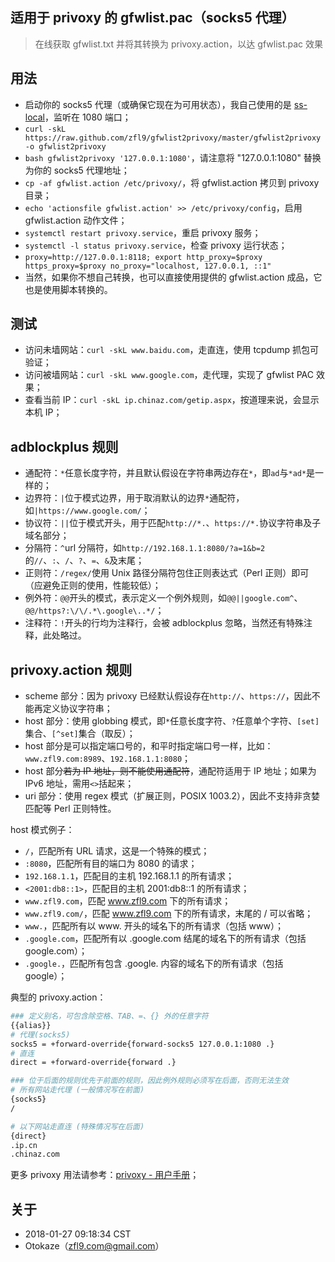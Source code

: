 ## 适用于 privoxy 的 gfwlist.pac（socks5 代理）
> 在线获取 gfwlist.txt 并将其转换为 privoxy.action，以达 gfwlist.pac 效果

## 用法
- 启动你的 socks5 代理（或确保它现在为可用状态），我自己使用的是 [ss-local](https://www.zfl9.com/ss-local.html)，监听在 1080 端口；
- `curl -skL https://raw.github.com/zfl9/gfwlist2privoxy/master/gfwlist2privoxy -o gfwlist2privoxy`
- `bash gfwlist2privoxy '127.0.0.1:1080'`，请注意将 "127.0.0.1:1080" 替换为你的 socks5 代理地址；
- `cp -af gfwlist.action /etc/privoxy/`，将 gfwlist.action 拷贝到 privoxy 目录；
- `echo 'actionsfile gfwlist.action' >> /etc/privoxy/config`，启用 gfwlist.action 动作文件；
- `systemctl restart privoxy.service`，重启 privoxy 服务；
- `systemctl -l status privoxy.service`，检查 privoxy 运行状态；
- `proxy=http://127.0.0.1:8118; export http_proxy=$proxy https_proxy=$proxy no_proxy="localhost, 127.0.0.1, ::1"`
- 当然，如果你不想自己转换，也可以直接使用提供的 gfwlist.action 成品，它也是使用脚本转换的。

## 测试
- 访问未墙网站：`curl -skL www.baidu.com`，走直连，使用 tcpdump 抓包可验证；
- 访问被墙网站：`curl -skL www.google.com`，走代理，实现了 gfwlist PAC 效果；
- 查看当前 IP：`curl -skL ip.chinaz.com/getip.aspx`，按道理来说，会显示本机 IP；

## adblockplus 规则
- 通配符：`*`任意长度字符，并且默认假设在字符串两边存在`*`，即`ad`与`*ad*`是一样的；
- 边界符：`|`位于模式边界，用于取消默认的边界`*`通配符，如`|https://www.google.com/`；
- 协议符：`||`位于模式开头，用于匹配`http://*.`、`https://*.`协议字符串及子域名部分；
- 分隔符：`^`url 分隔符，如`http://192.168.1.1:8080/?a=1&b=2`的`//`、`:`、`/`、`?`、`=`、`&`及末尾；
- 正则符：`/regex/`使用 Unix 路径分隔符包住正则表达式（Perl 正则）即可（应避免正则的使用，性能较低）；
- 例外符：`@@`开头的模式，表示定义一个例外规则，如`@@||google.com^`、`@@/https?:\/\/.*\.google\..*/`；
- 注释符：`!`开头的行均为注释行，会被 adblockplus 忽略，当然还有特殊注释，此处略过。

## privoxy.action 规则
- scheme 部分：因为 privoxy 已经默认假设存在`http://`、`https://`，因此不能再定义协议字符串；
- host 部分：使用 globbing 模式，即`*`任意长度字符、`?`任意单个字符、`[set]`集合、`[^set]`集合（取反）；
- host 部分是可以指定端口号的，和平时指定端口号一样，比如：`www.zfl9.com:8989`、`192.168.1.1:8080`；
- host 部分~~若为 IP 地址，则不能使用通配符~~，通配符适用于 IP 地址；如果为 IPv6 地址，需用`<>`括起来；
- uri 部分：使用 regex 模式（扩展正则，POSIX 1003.2），因此不支持非贪婪匹配等 Perl 正则特性。

host 模式例子：
- `/`，匹配所有 URL 请求，这是一个特殊的模式；
- `:8080`，匹配所有目的端口为 8080 的请求；
- `192.168.1.1`，匹配目的主机 192.168.1.1 的所有请求；
- `<2001:db8::1>`，匹配目的主机 2001:db8::1 的所有请求；
- `www.zfl9.com`，匹配 www.zfl9.com 下的所有请求；
- `www.zfl9.com/`，匹配 www.zfl9.com 下的所有请求，末尾的 / 可以省略；
- `www.`，匹配所有以 www. 开头的域名下的所有请求（包括 www）；
- `.google.com`，匹配所有以 .google.com 结尾的域名下的所有请求（包括 google.com）；
- `.google.`，匹配所有包含 .google. 内容的域名下的所有请求（包括 google）；

典型的 privoxy.action：
``` bash
### 定义别名，可包含除空格、TAB、=、{} 外的任意字符
{{alias}}
# 代理(socks5)
socks5 = +forward-override{forward-socks5 127.0.0.1:1080 .}
# 直连
direct = +forward-override{forward .}

### 位于后面的规则优先于前面的规则，因此例外规则必须写在后面，否则无法生效
# 所有网站走代理 (一般情况写在前面)
{socks5}
/

# 以下网站走直连 (特殊情况写在后面)
{direct}
.ip.cn
.chinaz.com
```

更多 privoxy 用法请参考：[privoxy - 用户手册](https://www.privoxy.org/user-manual/)；

## 关于
- 2018-01-27 09:18:34 CST
- Otokaze（zfl9.com@gmail.com）
